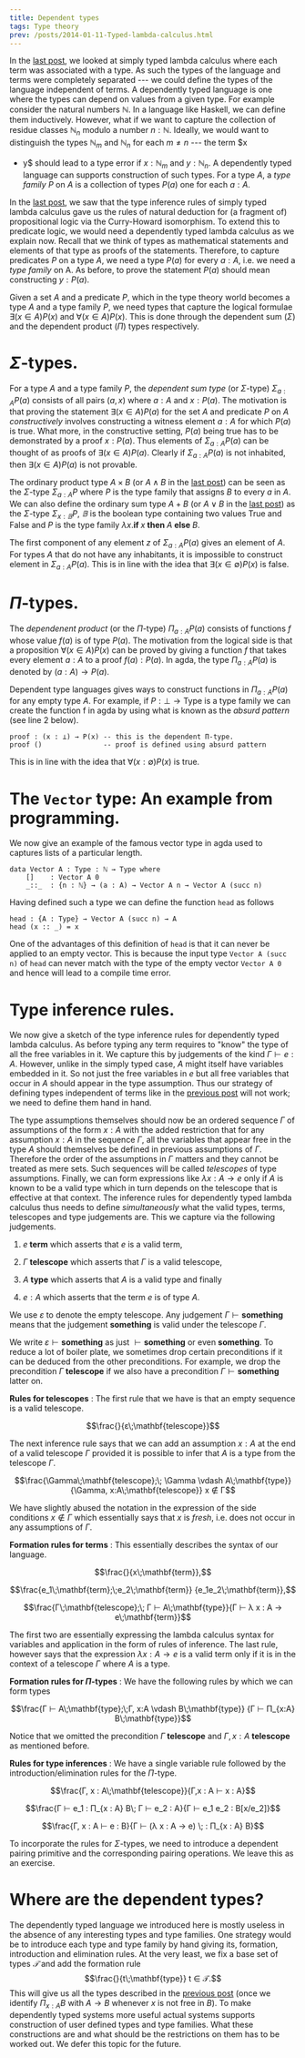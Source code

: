 ```yaml
---
title: Dependent types
tags: Type theory
prev: /posts/2014-01-11-Typed-lambda-calculus.html
---
```


In the [last post], we looked at simply typed lambda calculus where
each term was associated with a type. As such the types of the
language and terms were completely separated --- we could define the
types of the language independent of terms. A dependently typed
language is one where the types can depend on values from a given
type. For example consider the natural numbers $ℕ$. In a language like
Haskell, we can define them inductively. However, what if we want to
capture the collection of residue classes $ℕ_n$ modulo a number
$n:ℕ$. Ideally, we would want to distinguish the types $ℕ_m$ and $ℕ_n$
for each $m ≠ n$ --- the term $x
+ y$ should lead to a type error if $x:ℕ_m$ and $y:ℕ_n$. A dependently
typed language can supports construction of such types. For a type
$A$, a *type family* $P$ on $A$ is a collection of types $P(a)$ one
for each $a:A$.

In the [last post], we saw that the type inference rules of simply
typed lambda calculus gave us the rules of natural deduction for (a
fragment of) propositional logic via the Curry-Howard isomorphism. To
extend this to predicate logic, we would need a dependently typed
lambda calculus as we explain now. Recall that we think of types as
mathematical statements and elements of that type as proofs of the
statements. Therefore, to capture predicates $P$ on a type $A$, we
need a type $P(a)$ for every $a:A$, i.e. we need a *type family* on A.
As before, to prove the statement $P(a)$ should mean constructing $y :
P(a)$.

Given a set $A$ and a predicate $P$, which in the type theory world
becomes a type $A$ and a type family $P$, we need types that capture
the logical formulae $∃(x∈A) P(x)$ and $∀(x∈A) P(x)$. This is done
through the dependent sum ($Σ$) and the dependent product ($Π$) types
respectively.

# $Σ$-types.

For a type $A$ and a type family $P$, the *dependent sum type* (or
$Σ$-type) $Σ_{a:A} P(a)$ consists of all pairs $(a,x)$ where $a:A$ and
$x
: P(a)$. The motivation is that proving the statement $∃(x∈A) P(a)$
for the set $A$ and predicate $P$ on $A$ *constructively* involves
constructing a witness element $a:A$ for which $P(a)$ is true. What
more, in the constructive setting, $P(a)$ being true has to be
demonstrated by a proof $x:P(a)$. Thus elements of $Σ_{a:A}P(a)$ can
be thought of as proofs of $∃(x∈A) P(a)$. Clearly if $Σ_{a:A}P(a)$ is
not inhabited, then $∃(x∈A) P(a)$ is not provable.

The ordinary product type $A × B$ (or $A ∧ B$ in the [last post]) can
be seen as the $Σ$-type $\Sigma_{a:A} P$ where $P$ is the type family
that assigns $B$ to every $a$ in $A$. We can also define the ordinary
sum type $A + B$ (or $A ∨ B$ in the [last post]) as the $Σ$-type
$Σ_{x:𝔹} P$, $𝔹$ is the boolean type containing two values
$\mathrm{True}$ and $\mathrm{False}$ and $P$ is the type family $λ x
. \mathbf{if}\; x\; \mathbf{then}\;A\;\mathbf{else}\;B$.

The first component of any element $z$ of $Σ_{a:A} P(a)$ gives an
element of $A$. For types $A$ that do not have any inhabitants, it is
impossible to construct element in $Σ_{a:A} P(a)$. This is in line
with the idea that $∃(x∈∅) P(x)$ is false.

# $Π$-types.

The *dependenent product* (or the $Π$-type) $Π_{a : A} P(a)$ consists
of functions $f$ whose value $f(a)$ is of type $P(a)$. The motivation
from the logical side is that a proposition $∀(x∈A)P(x)$ can be proved
by giving a function $f$ that takes every element $a:A$ to a proof
$f(a) : P(a)$. In agda, the type $Π_{a : A} P(a)$ is denoted by $(a :
A) → P(a)$.

Dependent type languages gives ways to construct functions in
$Π_{a:A}P(a)$ for any empty type $A$. For example, if $P : ⊥ →
\mathrm{Type}$ is a type family we can create the function f in agda
by using what is known as the *absurd pattern* (see line 2 below).

~~~ {.haskell .numberLines}
proof : (x : ⊥) → P(x) -- this is the dependent Π-type.
proof ()               -- proof is defined using absurd pattern
~~~

This is in line with the idea that $∀(x:∅) P(x)$ is true.

# The `Vector` type: An example from programming.

We now give an example of the famous vector type in agda used to
captures lists of a particular length.

~~~ {.haskell .numberLines}
data Vector A : Type : ℕ → Type where
	[]    : Vector A 0
	_::_  : {n : ℕ} → (a : A) → Vector A n → Vector A (succ n)
~~~

Having defined such a type we can define the function `head`
as follows

~~~ {.haskell .numberLines}
head : {A : Type} → Vector A (succ n) → A
head (x :: _) = x
~~~

One of the advantages of this definition of `head` is that it can
never be applied to an empty vector. This is because the input type
`Vector A (succ n)` of `head` can never match with the type of the
empty vector `Vector A 0` and hence will lead to a compile time error.

# Type inference rules.

We now give a sketch of the type inference rules for dependently typed
lambda calculus. As before typing any term requires to "know" the type
of all the free variables in it. We capture this by judgements of the
kind $Γ ⊢ e:A$. However, unlike in the simply typed case, $A$ might
itself have variables embedded in it. So not just the free variables
in $e$ but all free variables that occur in $A$ should appear in the
type assumption. Thus our strategy of defining types independent of
terms like in the [previous post] will not work; we need to define
them hand in hand.

The type assumptions themselves should now be an ordered sequence $Γ$
of assumptions of the form $x:A$ with the added restriction that for
any assumption $x:A$ in the sequence $Γ$, all the variables that
appear free in the type $A$ should themselves be defined in previous
assumptions of $Γ$. Therefore the order of the assumptions in $Γ$
matters and they cannot be treated as mere sets. Such sequences will
be called *telescopes* of type assumptions. Finally, we can form
expressions like $λ x: A → e$ only if $A$ is known to be a valid type
which in turn depends on the telescope that is effective at that
context. The inference rules for dependently typed lambda calculus
thus needs to define *simultaneously* what the valid types, terms,
telescopes and type judgements are. This we capture via the following
judgements.

1. $e\;\mathbf{term}$ which asserts that $e$ is a valid term,

2. $Γ\;\mathbf{telescope}$ which asserts that $\Gamma$ is a valid
   telescope,

3. $A\;\mathbf{type}$ which asserts that $A$ is a valid type and
   finally

4. $e:A$ which asserts that the term $e$ is of type $A$.


We use $ε$ to denote the empty telescope. Any judgement $Γ \vdash
\mathbf{something}$ means that the judgement $\mathbf{something}$ is
valid under the telescope $Γ$.

We write $ε \vdash \mathbf{something}$ as just $\vdash
\mathbf{something}$ or even $\mathbf{something}$. To reduce a lot of
boiler plate, we sometimes drop certain preconditions if it can be
deduced from the other preconditions. For example, we drop the
precondition $Γ\;\mathbf{telescope}$ if we also have a precondition $Γ
⊢ \mathbf{something}$ latter on.



<!--
  Besides these we have the special type $𝒰$ which we called the
  universe that stands of type of all types. Strictly speaking having
  such a type can make the logic inconsistent (Girard's paradox) but
  for simplicity we assume this.

  $$\frac{}{Γ ⊢ 𝒰\;\mathbf{type}}$$

  In all the above rules $Γ$ is any valid telescope (we have not
  defied what they are yet) and plays no important roles in the above
  rules. In fact, we can ignore $Γ$ and we have essentially just
  defined the types that we had in the previous. Dependent types will
  use these telescopes in a subtle way.

-->

**Rules for telescopes**
: The first rule that we have is that an empty sequence is a valid
  telescope.

  $$\frac{}{ε\;\mathbf{telescope}}$$

  The next inference rule says that we can add an assumption $x:A$ at
  the end of a valid telescope $Γ$ provided it is possible to infer
  that $A$ is a type from the telescope $Γ$.

  $$\frac{\Gamma\;\mathbf{telescope};\; \Gamma \vdash
  A\;\mathbf{type}}{\Gamma, x:A\;\mathbf{telescope}} x ∉ Γ$$

  We have slightly abused the notation in the expression of the side
  conditions $x ∉ Γ$ which essentially says that $x$ is *fresh*,
  i.e. does not occur in any assumptions of $Γ$.


**Formation rules for terms**
: This essentially describes the syntax of our language.

$$\frac{}{x\;\mathbf{term}},$$

$$\frac{e_1\;\mathbf{term};\;e_2\;\mathbf{term}}
	{e_1e_2\;\mathbf{term}},$$

$$\frac{Γ\;\mathbf{telescope};\; Γ ⊢ A\;\mathbf{type}}{Γ ⊢ λ x : A →
e\;\mathbf{term}}$$

The first two are essentially expressing the lambda calculus syntax
for variables and application in the form of rules of inference. The
last rule, however says that the expression $λ x : A → e$ is a valid
term only if it is in the context of a telescope $Γ$ where $A$ is a
type.

**Formation rules for $Π$-types**
: We have the following rules by which we can form types

$$\frac{Γ ⊢ A\;\mathbf{type};\;Γ, x:A \vdash
		B\;\mathbf{type}} {Γ ⊢ Π_{x:A} B\;\mathbf{type}}$$

Notice that we omitted the precondition $Γ\;\mathbf{telescope}$ and
$Γ,x : A \;\mathbf{telescope}$ as mentioned before.

**Rules for type inferences**
: We have a single variable rule followed by the
introduction/elimination rules for the $\Pi$-type.

$$\frac{Γ, x : A\;\mathbf{telescope}}{Γ,x : A ⊢ x : A}$$


$$\frac{Γ ⊢ e_1 : Π_{x : A} B\; Γ ⊢ e_2 : A}{Γ ⊢ e_1 e_2 :
B[x/e_2]}$$


$$\frac{Γ, x : A ⊢ e : B}{Γ ⊢ (λ x : A → e) \; : Π_{x : A} B}$$


To incorporate the rules for $Σ$-types, we need to introduce a
dependent pairing primitive and the corresponding pairing operations.
We leave this as an exercise.

<!--

$$\frac{Γ ⊢ A\;\mathbf{type};\;Γ, x:A \vdash
		B\;\mathbf{type}} {Γ ⊢ Σ_{x:A} B\;\mathbf{type}}$$
-->

# Where are the dependent types?

The dependently typed language we introduced here is mostly useless in
the absence of any interesting types and type families. One strategy
would be to introduce each type and type family by hand giving its,
formation, introduction and elimination rules. At the very least, we
fix a base set of types $𝒯$ and add the formation rule
$$\frac{}{t\;\mathbf{type}} t ∈ 𝒯.$$ This will give us all the types
described in the [previous post] (once we identify $\Pi_{x:A}B$ with
$A → B$ whenever $x$ is not free in $B$). To make dependently typed
systems more useful actual systems supports construction of user
defined types and type families. What these constructions are and what
should be the restrictions on them has to be worked out. We defer this
topic for the future.

[previous post]: </posts/2014-01-11-Typed-lambda-calculus.html>
	"Typed lambda calculus"

[last post]: </posts/2014-01-11-Typed-lambda-calculus.html>
	"Typed lambda calculus"
